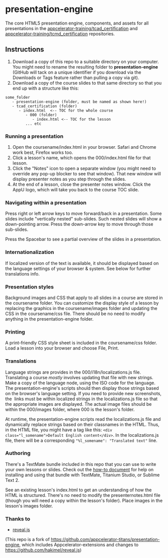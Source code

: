 # presentation-engine 

The core HTML5 presentation engine, components, and assets for all presentations in the [appcelerator-training/tcad_certification](https://github.com/appcelerator-training/tcad_certification) and [appcelerator-training/tcmd_certification](https://github.com/appcelerator-training/tcmd_certification) repositories.

## Instructions

1. Download a copy of this repo to a suitable directory on your computer. You might need to rename the resulting folder to **presentation-engine** (GitHub will tack on a unique identifier if you download via the Downloads or Tags feature rather than pulling a copy via git).
2. Download a copy of the course slides to that same directory so that you end up with a structure like this:

```
some_folder  
   - presentation-engine (folder, must be named as shown here!)  
   - tcad_certification (folder)  
      - index.html  <-- TOC for the whole course  
         - 000 (folder)  
            - index.html <-- TOC for the lesson  
         ... etc
```

### Running a presentation

1. Open the coursename/index.html in your browser. Safari and Chrome work best, Firefox works too.
2. Click a lesson's name, which opens the 000/index.html file for that lesson.
3. Click the "Notes" icon to open a separate window (you might need to override any pop-up blocker to see that window). That new window will display presenter notes as you step through the slides.
4. At the end of a lesson, close the presenter notes window. Click the AppU logo, which will take you back to the course TOC slide.

### Navigating within a presentation

Press right or left arrow keys to move forward/back in a presentation. Some slides include "vertically nested" sub-slides. Such nested slides will show a down-pointing arrow. Press the down-arrow key to move through those sub-slides.

Press the Spacebar to see a partial overview of the slides in a presentation.

### Internationalization

If localized version of the text is available, it should be displayed based on the language settings of your browser & system. See below for further translations info.

### Presentation styles

Background images and CSS that apply to all slides in a course are stored in the coursename folder. You can customize the display style of a lesson by replacing the graphics in the coursename/images folder and updating the CSS in the coursename/css file. There should be no need to modify anything in the presentation-engine folder.

### Printing

A print-friendly CSS style sheet is included in the coursename/css folder. Load a lesson into your browser and choose File, Print.

### Translations

Language strings are provides in the 000/i18n/localizations.js file. Translating a course *mostly* involves updating that file with new strings. Make a copy of the language node, using the ISO code for the language. The presentation-engine's scripts should then display those strings based on the browser's language setting. If you need to provide new screenshots, the <img> links must be within localized strings in the localizations.js file so that the appropriate images are displayed. The actual image files should be within the 000/images folder, where 000 is the lesson's folder.

At runtime, the presentation-engine scripts read the localizations.js file and dynamically replace strings based on their classnames in the HTML. Thus, in the HTML file, you might have a tag like this: `<div class="l_somename">Default English content</div>`. In the localizations.js file, there will be a corresponding `"%l_somename": "Translated text"` line. 

### Authoring

There's a TextMate bundle included in this repo that you can use to write your own lessons or slides. Check out the [how-to document](https://github.com/appcelerator-training/presentation-engine/blob/master/bundle_howto.md) for help on installing and using that bundle with TextMate, Titanium Studio, or Sublime Text 2. 

See an existing lesson's index.html to get an understanding of how the HTML is structured. There's no need to modify the presenternotes.html file (though you will need a copy within the lesson's folder). Place images in the lesson's images folder. 

### Thanks to

* [reveal.js](https://github.com/hakimel/reveal.js)

(This repo is a fork of https://github.com/appcelerator-titans/presentation-engine, which includes Appcelerator-extensions and changes to https://github.com/hakimel/reveal.js)